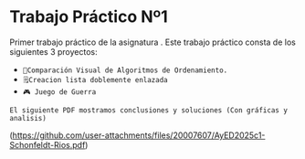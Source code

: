# Trabajo Práctico Nº1

Primer trabajo práctico de la asignatura <Algoritmos y Estructuras de Datos>.
Este trabajo práctico consta de los siguientes 3 proyectos:
  - `🐍Comparación Visual de Algoritmos de Ordenamiento.`
  - `🗒️Creacion lista doblemente enlazada`
  - `🎮 Juego de Guerra`

`El siguiente PDF mostramos conclusiones y soluciones (Con gráficas y analisis)`

(https://github.com/user-attachments/files/20007607/AyED2025c1-Schonfeldt-Rios.pdf)
